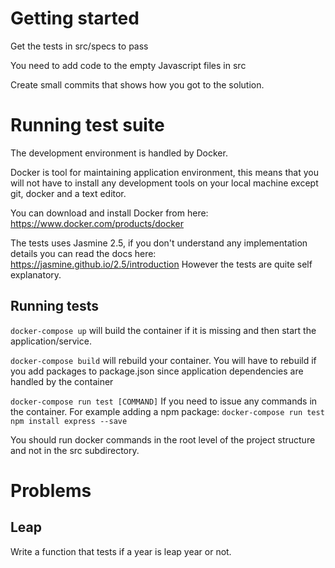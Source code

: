 # Getting started
Get the tests in src/specs to pass

You need to add code to the empty Javascript files in src

Create small commits that shows how you got to the solution.

# Running test suite
The development environment is handled by Docker.

Docker is tool for maintaining application environment,
this means that you will not have to install any development tools
on your local machine except git, docker and a text editor.

You can download and install Docker from here: https://www.docker.com/products/docker

The tests uses Jasmine 2.5, if you don't understand any implementation
details you can read the docs here: https://jasmine.github.io/2.5/introduction
However the tests are quite self explanatory.

## Running tests
`docker-compose up` will build the container if it is missing and
then start the application/service.

`docker-compose build` will rebuild your container.
You will have to rebuild if you add packages to package.json
since application dependencies are handled by the container

`docker-compose run test [COMMAND]`
If you need to issue any commands in the container.
For example adding a npm package:
`docker-compose run test npm install express --save`

You should run docker commands in the root level of the project structure
and not in the src subdirectory.


# Problems

## Leap
Write a function that tests if a year is leap year or not.
